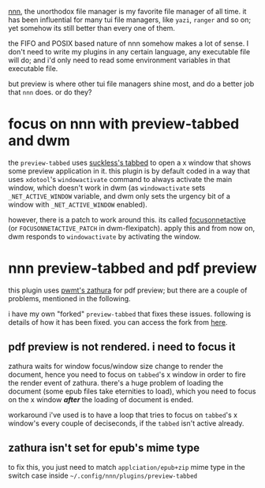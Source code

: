 [nnn](https://github.com/jarun/nnn), the unorthodox file manager is my favorite
file manager of all time. it has been influential for many tui file managers,
like `yazi`, `ranger` and so on; yet somehow its still better than every one of
them.

the FIFO and POSIX based nature of nnn somehow makes a lot of sense. I don't
need to write my plugins in any certain language, any executable file will do;
and i'd only need to read some environment variables in that executable file.

but preview is where other tui file managers shine most, and do a better job
that `nnn` does. or do they?

# focus on nnn with preview-tabbed and dwm
the `preview-tabbed` uses [suckless's
tabbed](https://tools.suckless.org/tabbed/) to open a x window that shows some
preview application in it. this plugin is by default coded in a way that uses
`xdotool`'s `windowactivate` command to always activate the main window, which
doesn't work in dwm (as `windowactivate` sets `_NET_ACTIVE_WINDOW` variable, and
dwm only sets the urgency bit of a window with `_NET_ACTIVE_WINDOW` enabled).

however, there is a patch to work around this. its called
[focusonnetactive](https://dwm.suckless.org/patches/focusonnetactive/) (or
`FOCUSONNETACTIVE_PATCH` in dwm-flexipatch). apply this and from now on, dwm
responds to `windowactivate` by activating the window.

# nnn preview-tabbed and pdf preview
this plugin uses [pwmt's zathura](https://github.com/pwmt/zathura) for pdf
preview; but there are a couple of problems, mentioned in the following.

i have my own "forked" `preview-tabbed` that fixes these issues. following is
details of how it has been fixed. you can access the fork from
[here](/public/preview-tabbed).

## pdf preview is not rendered. i need to focus it
zathura waits for window focus/window size change to render the document, hence
you need to focus on `tabbed`'s  x window in order to fire the render event of
zathura. there's a huge problem of loading the document (some epub files take
eternities to load), which you need to focus on the x window ***after*** the
loading of document is ended.

workaround i've used is to have a loop that tries to focus on `tabbed`'s x
window's every couple of deciseconds, if the `tabbed` isn't active already.

## zathura isn't set for epub's mime type
to fix this, you just need to match `applciation/epub+zip` mime type in the
switch case inside `~/.config/nnn/plugins/preview-tabbed`
